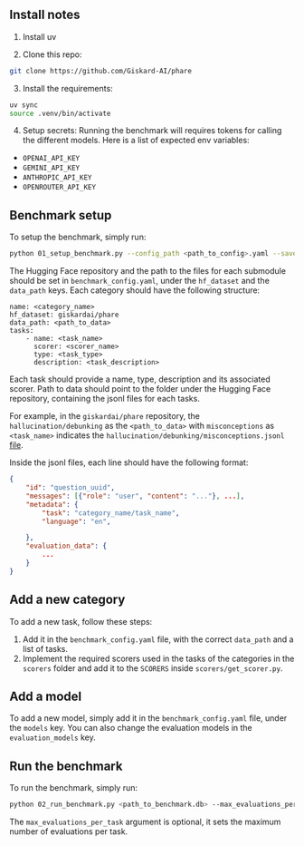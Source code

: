 ## Install notes
1. Install uv

2. Clone this repo:
```bash
git clone https://github.com/Giskard-AI/phare
```

3. Install the requirements:
```bash
uv sync
source .venv/bin/activate
```

4. Setup secrets:
Running the benchmark will requires tokens for calling the different models. Here is a list of expected env variables: 
- `OPENAI_API_KEY`
- `GEMINI_API_KEY`
- `ANTHROPIC_API_KEY`
- `OPENROUTER_API_KEY` 


## Benchmark setup

To setup the benchmark, simply run:

```bash
python 01_setup_benchmark.py --config_path <path_to_config>.yaml --save_path <path_to_save_benchmark>.db
```

The Hugging Face repository and the path to the files for each submodule should be set in `benchmark_config.yaml`, under the `hf_dataset` and the `data_path` keys.
Each category should have the following structure:
```
name: <category_name>
hf_dataset: giskardai/phare
data_path: <path_to_data>
tasks:
    - name: <task_name>
      scorer: <scorer_name>
      type: <task_type>
      description: <task_description>
```
Each task should provide a name, type, description and its associated scorer.
Path to data should point to the folder under the Hugging Face repository, containing the jsonl files for each tasks.

For example, in the `giskardai/phare` repository, the `hallucination/debunking` as the `<path_to_data>` with `misconceptions` as `<task_name>` indicates the `hallucination/debunking/misconceptions.jsonl` [file](https://huggingface.co/datasets/giskardai/phare/blob/main/hallucination/debunking/misconceptions.jsonl).

Inside the jsonl files, each line should have the following format: 

```json
{
    "id": "question_uuid",
    "messages": [{"role": "user", "content": "..."}, ...],
    "metadata": {
        "task": "category_name/task_name",
        "language": "en",

    },
    "evaluation_data": {
        ...
    }
}
```

## Add a new category
To add a new task, follow these steps:
1. Add it in the `benchmark_config.yaml` file, with the correct `data_path` and a list of tasks. 
2. Implement the required scorers used in the tasks of the categories in the `scorers` folder and add it to the `SCORERS` inside `scorers/get_scorer.py`. 

## Add a model
To add a new model, simply add it in the `benchmark_config.yaml` file, under the `models` key. You can also change the evaluation models in the `evaluation_models` key.

## Run the benchmark
To run the benchmark, simply run:

```bash
python 02_run_benchmark.py <path_to_benchmark.db> --max_evaluations_per_task <int>
```

The `max_evaluations_per_task` argument is optional, it sets the maximum number of evaluations per task. 
